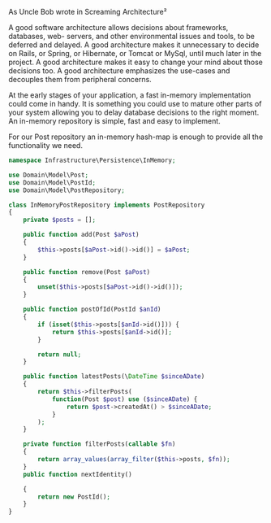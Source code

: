 As Uncle Bob wrote in Screaming Architecture²

A good software architecture allows decisions about frameworks, databases, web- servers, and other environmental issues and tools, to be deferred and delayed. A good architecture makes it unnecessary to decide on Rails, or Spring, or Hibernate, or Tomcat or MySql, until much later in the project. A good architecture makes it easy to change your mind about those decisions too. A good architecture emphasizes the use-cases and decouples them from peripheral concerns.

At the early stages of your application, a fast in-memory implementation could come in handy. It is something you could use to mature other parts of your system allowing you to delay database decisions to the right moment. An in-memory repository is simple, fast and easy to implement.

For our Post repository an in-memory hash-map is enough to provide all the functionality we need.

```php
namespace Infrastructure\Persistence\InMemory;

use Domain\Model\Post;
use Domain\Model\PostId;
use Domain\Model\PostRepository;

class InMemoryPostRepository implements PostRepository
{
    private $posts = [];

    public function add(Post $aPost)
    {
        $this->posts[$aPost->id()->id()] = $aPost;
    }

    public function remove(Post $aPost)
    {
        unset($this->posts[$aPost->id()->id()]);
    }

    public function postOfId(PostId $anId)
    {
        if (isset($this->posts[$anId->id()])) {
            return $this->posts[$anId->id()];
        }

        return null;
    }

    public function latestPosts(\DateTime $sinceADate)
    {
        return $this->filterPosts(
            function(Post $post) use ($sinceADate) {
                return $post->createdAt() > $sinceADate;
            }
        );
    }

    private function filterPosts(callable $fn)
    {
        return array_values(array_filter($this->posts, $fn));
    }
    public function nextIdentity()

    {
        return new PostId();
    }
}
```



